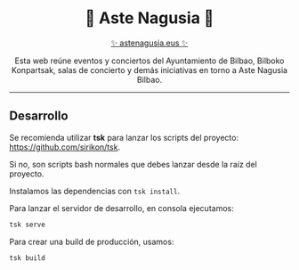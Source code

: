 <h1 align="center">🙆 Aste Nagusia 🙆</h1>
<p align="center">
    <a href="https://astenagusia.eus">✨ astenagusia.eus ✨</a>
</p>

<p align="center">
    Esta web reúne eventos y conciertos del Ayuntamiento de Bilbao, Bilboko Konpartsak, salas de concierto y demás iniciativas en torno a Aste Nagusia Bilbao.
</p>

---

## Desarrollo

Se recomienda utilizar **tsk** para lanzar los scripts del proyecto: https://github.com/sirikon/tsk.

Si no, son scripts bash normales que debes lanzar desde la raíz del proyecto.

Instalamos las dependencias con `tsk install`.

Para lanzar el servidor de desarrollo, en consola ejecutamos:

```bash
tsk serve
```

Para crear una build de producción, usamos:

```bash
tsk build
```

